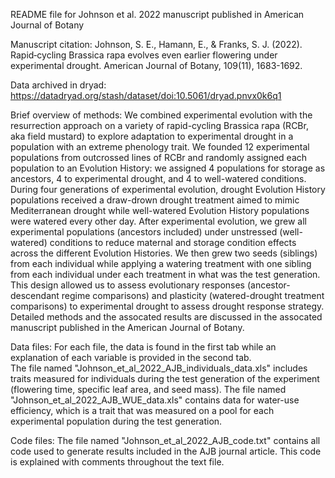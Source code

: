README file for Johnson et al. 2022 manuscript published in American Journal of Botany

Manuscript citation:
Johnson, S. E., Hamann, E., & Franks, S. J. (2022). Rapid‐cycling Brassica rapa evolves even earlier flowering under experimental drought. American Journal of Botany, 109(11), 1683-1692.

Data archived in dryad:
https://datadryad.org/stash/dataset/doi:10.5061/dryad.pnvx0k6q1

Brief overview of methods:
We combined experimental evolution with the resurrection approach on a variety of rapid-cycling Brassica rapa (RCBr, aka field mustard) to explore adaptation to experimental drought in a population with an extreme phenology trait.
We founded 12 experimental populations from outcrossed lines of RCBr and randomly assigned each population to an Evolution History: we assigned 4 populations for storage as ancestors, 4 to experimental drought, and 4 to well-watered conditions.
During four generations of experimental evolution, drought Evolution History populations received a draw-drown drought treatment aimed to mimic Mediterranean drought while well-watered Evolution History populations were watered every other day.
After experimental evolution, we grew all experimental populations (ancestors included) under unstressed (well-watered) conditions to reduce maternal and storage condition effects across the different Evolution Histories.
We then grew two seeds (siblings) from each individual while applying a watering treatment with one sibling from each individual under each treatment in what was the test generation. This design allowed us to assess evolutionary responses (ancestor-descendant regime comparisons) and plasticity (watered-drought treatment comparisons) to experimental drought to assess drought response strategy. 
Detailed methods and the assocated results are discussed in the assocated manuscript published in the American Journal of Botany.

Data files:
For each file, the data is found in the first tab while an explanation of each variable is provided in the second tab.  
The file named "Johnson_et_al_2022_AJB_individuals_data.xls" includes traits measured for individuals during the test generation of the experiment (flowering time, specific leaf area, and seed mass). 
The file named "Johnson_et_al_2022_AJB_WUE_data.xls" contains data for water-use efficiency, which is a trait that was measured on a pool for each experimental population during the test generation. 

Code files:
The file named "Johnson_et_al_2022_AJB_code.txt" contains all code used to generate results included in the AJB journal article. This code is explained with comments throughout the text file.  
